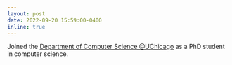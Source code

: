 ```yaml
---
layout: post
date: 2022-09-20 15:59:00-0400
inline: true
---
```


Joined the [Department of Computer Science @UChicago](https://cs.uchicago.edu) as a PhD student in computer science.
